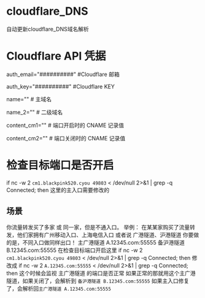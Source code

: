 # cloudflare_DNS
自动更新cloudflare_DNS域名解析
# Cloudflare API 凭据
auth_email="##########" #Cloudflare 邮箱

auth_key="##########" #Cloudflare  KEY

name=""  # 主域名

name_2=""  # 二级域名

content_cm1=""  # 端口开启时的 CNAME 记录值

content_cm2=""  # 端口关闭时的 CNAME 记录值

# 检查目标端口是否开启
  if nc -w 2 `cm1.blackpink520.cyou 49803` < /dev/null 2>&1 | grep -q Connected; then
这里的主入口需要修改的
  
## 场景
你流量转发买了多家 或 同一家，但是不通入口。
举例：
在某某家购买了流量转发，他们家拥有广州移动入口、上海电信入口 或者说 广港隧道、沪港隧道
你要做的是，不同入口做同样出口！
主广港隧道 A.12345.com:55555
备沪港隧道 B.12345.com:55555
在检查目标端口开启这里
  if nc -w 2 `cm1.blackpink520.cyou 49803` < /dev/null 2>&1 | grep -q Connected; then
  修改成
  if nc -w 2 `A.12345.com:55555` < /dev/null 2>&1 | grep -q Connected; then
  这个时候会监视 主广港隧道 的端口是否正常
  如果正常的那就用这个主广港隧道，如果关闭了，会解析到 `备沪港隧道 B.12345.com:55555`
  如果主入口修复了，会解析回`主广港隧道 A.12345.com:55555`
  
